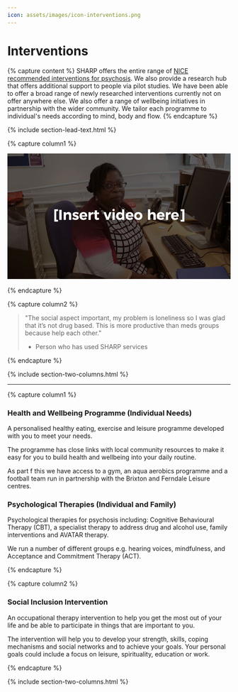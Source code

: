 ```yaml
---
icon: assets/images/icon-interventions.png
---
```


# Interventions

{% capture content %}
SHARP offers the entire range of [NICE recommended interventions for psychosis](https://www.nice.org.uk/guidance/conditions-and-diseases/mental-health-and-behavioural-conditions/psychosis-and-schizophrenia). 
We also provide a research hub that offers additional support to people via pilot studies. We have been able to offer a broad 
range of newly researched interventions currently not on offer anywhere else. We also offer a range of wellbeing initiatives 
in partnership with the wider community. We tailor each programme to individual's needs according to mind, body and flow.
{% endcapture %}

{% include section-lead-text.html %}




{% capture column1 %}

![Video placeholder](assets/images/video-placeholder.jpg "Video placeholder") 

{% endcapture %}



{% capture column2 %}

> "The social aspect important, my problem is loneliness so I was glad that it’s not drug based. 
> This is more productive than meds groups because help each other."
> - Person who has used SHARP services

{% endcapture %}



{% include section-two-columns.html %}




<hr />

{% capture column1 %}

### Health and Wellbeing Programme (Individual Needs)

A personalised healthy eating, exercise and leisure programme developed with you to meet your needs. 

The programme has close links with local community resources to make it easy for you to build health 
and wellbeing into your daily routine.

As part f this we have access to a gym, an aqua aerobics programme and a football team run in 
partnership with the Brixton and Ferndale Leisure centres.


### Psychological Therapies (Individual and Family)

Psychological therapies for psychosis including: Cognitive Behavioural Therapy (CBT), 
a specialist therapy to address drug and alcohol use, family interventions and AVATAR therapy. 

We run a number of different groups e.g. hearing voices, mindfulness, and Acceptance and Commitment Therapy (ACT).

{% endcapture %}



{% capture column2 %}

### Social Inclusion Intervention

An occupational therapy intervention to help you get the most out of your life and be able to participate 
in things that are important to you.

The intervention will help you to develop your strength, skills, coping mechanisms and social networks 
and to achieve your goals. Your personal goals could include a focus on leisure, spirituality, education or work. 

{% endcapture %}



{% include section-two-columns.html %}





